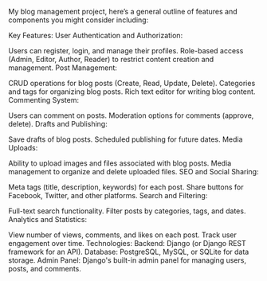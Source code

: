 My blog management project, here’s a general outline of features and components you might consider including:

Key Features:
User Authentication and Authorization:

Users can register, login, and manage their profiles.
Role-based access (Admin, Editor, Author, Reader) to restrict content creation and management.
Post Management:

CRUD operations for blog posts (Create, Read, Update, Delete).
Categories and tags for organizing blog posts.
Rich text editor for writing blog content.
Commenting System:

Users can comment on posts.
Moderation options for comments (approve, delete).
Drafts and Publishing:

Save drafts of blog posts.
Scheduled publishing for future dates.
Media Uploads:

Ability to upload images and files associated with blog posts.
Media management to organize and delete uploaded files.
SEO and Social Sharing:

Meta tags (title, description, keywords) for each post.
Share buttons for Facebook, Twitter, and other platforms.
Search and Filtering:

Full-text search functionality.
Filter posts by categories, tags, and dates.
Analytics and Statistics:

View number of views, comments, and likes on each post.
Track user engagement over time.
Technologies:
Backend: Django (or Django REST framework for an API).
Database: PostgreSQL, MySQL, or SQLite for data storage.
Admin Panel: Django's built-in admin panel for managing users, posts, and comments.
